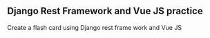 ## Django Rest Framework and Vue JS practice

Create a flash card using Django rest frame work and Vue JS

